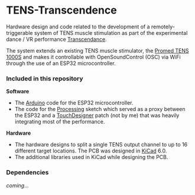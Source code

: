 # TENS-Transcendence

Hardware design and code related to the development of a remotely-triggerable system of TENS muscle stimulation as part of the experimental dance / VR performance [Transcendance](https://www.theaterutrecht.nl/voorstellingen/transcendance).

The system extends an existing TENS muscle stimulator, the [Promed TENS 1000S](https://www.promed.de/soft-therapy/electrical-pain-therapy/144/promed-pain-therapy-device-tens-1000-s) and makes it controllable with OpenSoundControl (OSC) via WiFi through the use of an ESP32 microcontroller.

### Included in this repository 

**Software**
  - The [Arduino](https://www.arduino.cc/) code for the ESP32 microcontroller.
  - The code for the [Processing](https://processing.org/) sketch which served as a proxy between the ESP32 and a [TouchDesigner](https://derivative.ca/) patch (not by me) that was heavily integrating most of the performance.

**Hardware**
- The hardware designs to split a single TENS output channel to up to 16 different target locations. The PCB was designed in [KiCad](https://www.kicad.org/) 6.0.
- The additional libraries used in KiCad while designing the PCB.


### Dependencies

_coming..._

